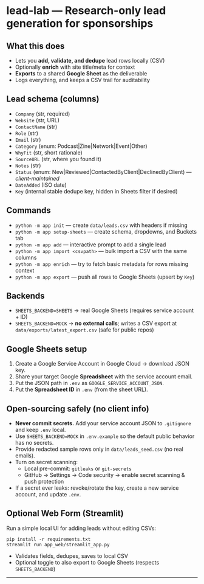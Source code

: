 # lead-lab — Research-only lead generation for sponsorships

## What this does
- Lets you **add, validate, and dedupe** lead rows locally (CSV)
- Optionally **enrich** with site title/meta for context
- **Exports** to a shared **Google Sheet** as the deliverable
- Logs everything, and keeps a CSV trail for auditability

## Lead schema (columns)
- `Company` (str, required)
- `Website` (str, URL)
- `ContactName` (str)
- `Role` (str)
- `Email` (str)
- `Category` (enum: Podcast|Zine|Network|Event|Other)
- `WhyFit` (str, short rationale)
- `SourceURL` (str, where you found it)
- `Notes` (str)
- `Status` (enum: New|Reviewed|ContactedByClient|DeclinedByClient) — *client-maintained*
- `DateAdded` (ISO date)
- `Key` (internal stable dedupe key, hidden in Sheets filter if desired)

## Commands
- `python -m app init` — create `data/leads.csv` with headers if missing
- `python -m app setup-sheets` — create schema, dropdowns, and Buckets tab
- `python -m app add` — interactive prompt to add a single lead
- `python -m app import <csvpath>` — bulk import a CSV with the same columns
- `python -m app enrich` — try to fetch basic metadata for rows missing context
- `python -m app export` — push all rows to Google Sheets (upsert by `Key`)

## Backends
- `SHEETS_BACKEND=SHEETS` → real Google Sheets (requires service account + ID)
- `SHEETS_BACKEND=MOCK` → **no external calls**; writes a CSV export at `data/exports/latest_export.csv` (safe for public repos)

## Google Sheets setup
1. Create a Google Service Account in Google Cloud → download JSON key.
2. Share your target Google **Spreadsheet** with the service account email.
3. Put the JSON path in `.env` as `GOOGLE_SERVICE_ACCOUNT_JSON`.
4. Put the **Spreadsheet ID** in `.env` (from the sheet URL).

## Open-sourcing safely (no client info)
- **Never commit secrets.** Add your service account JSON to `.gitignore` and keep `.env` local.
- Use `SHEETS_BACKEND=MOCK` in `.env.example` so the default public behavior has no secrets.
- Provide redacted sample rows only in `data/leads_seed.csv` (no real emails).
- Turn on secret scanning:
  - Local pre-commit: `gitleaks` or `git-secrets`
  - GitHub → Settings → Code security → enable secret scanning & push protection
- If a secret ever leaks: revoke/rotate the key, create a new service account, and update `.env`.

## Optional Web Form (Streamlit)
Run a simple local UI for adding leads without editing CSVs:
```
pip install -r requirements.txt
streamlit run app_web/streamlit_app.py
```
- Validates fields, dedupes, saves to local CSV
- Optional toggle to also export to Google Sheets (respects `SHEETS_BACKEND`)

---
